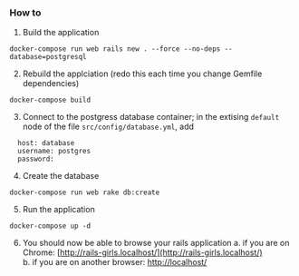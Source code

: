 ### How to

1. Build the application

```
docker-compose run web rails new . --force --no-deps --database=postgresql
```

2. Rebuild the applciation (redo this each time you change Gemfile dependencies)

```
docker-compose build
```

3. Connect to the postgress database container; in the extising ```default``` node of the file ```src/config/database.yml```, add

```
  host: database
  username: postgres
  password:
```

4. Create the database

```
docker-compose run web rake db:create
```

5. Run the application

```
docker-compose up -d
```

6. You should now be able to browse your rails application
  a. if you are on Chrome: [http://rails-girls.localhost/](http://rails-girls.localhost/)  
  b. if you are on another browser: [http://localhost/](http://localhost/)

